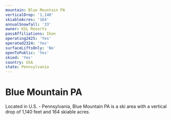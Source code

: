 ```yaml
---
mountain: Blue Mountain PA
verticalDrop: '1,140'
skiableAcres: '164'
annualSnowfall: '33'
owner: KSL Resorts
passAffiliations: Ikon
operating2425: 'Yes'
operated2324: 'Yes'
surfaceLiftsOnly: 'No'
openToPublic: 'Yes'
skied: 'Yes'
country: USA
state: Pennsylvania
---
```


# Blue Mountain PA

Located in U.S. - Pennsylvania, Blue Mountain PA is a ski area with a vertical drop of 1,140 feet and 164 skiable acres.
